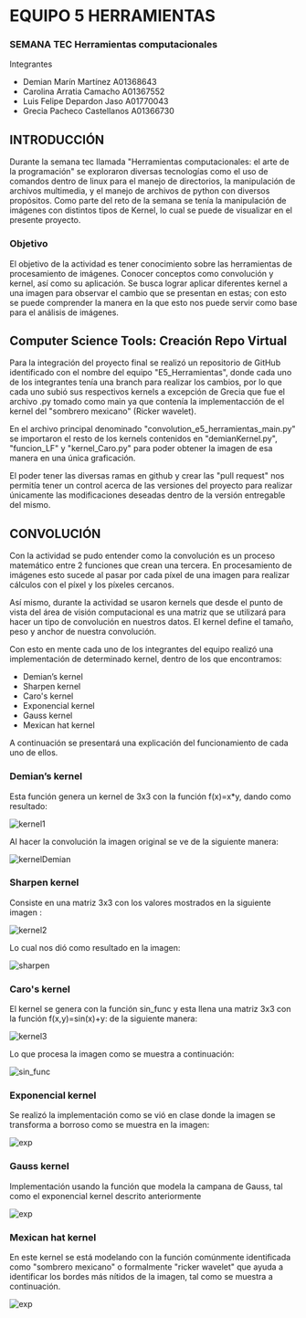 # EQUIPO 5 HERRAMIENTAS
### SEMANA TEC Herramientas computacionales

Integrantes
* Demian Marín Martínez A01368643
* Carolina Arratia Camacho A01367552
* Luis Felipe Depardon Jaso A01770043
* Grecia Pacheco Castellanos A01366730

## INTRODUCCIÓN
Durante la semana tec llamada "Herramientas computacionales: el arte de la programación" se exploraron diversas tecnologías como el uso de comandos dentro de linux para el manejo de directorios, la manipulación de archivos multimedia, y el manejo de archivos de python con diversos propósitos.
Como parte del reto de la semana se tenía la manipulación de imágenes con distintos tipos de Kernel, lo cual se puede de visualizar en el presente proyecto. 

### Objetivo
El objetivo de la actividad es tener conocimiento sobre las herramientas de procesamiento de imágenes. Conocer conceptos como convolución y kernel, así como su aplicación. Se busca lograr aplicar diferentes kernel a una imagen para observar el cambio que se presentan en estas; con esto se puede comprender la manera en la que esto nos puede servir como base para el análisis de imágenes. 

## Computer Science Tools: Creación Repo Virtual

Para la integración del proyecto final se realizó un repositorio de GitHub identificado con el nombre del equipo "E5_Herramientas", donde cada uno de los integrantes tenía una branch para realizar los cambios, por lo que cada uno subió sus respectivos kernels a excepción de Grecia que fue el archivo .py tomado como main ya que contenía la implementacción de el kernel del "sombrero mexicano" (Ricker wavelet).

En el archivo principal denominado "convolution_e5_herramientas_main.py" se importaron el resto de los kernels contenidos en "demianKernel.py", "funcion_LF" y "kernel_Caro.py" para poder obtener la imagen de esa manera en una única graficación.

El poder tener las diversas ramas en github y crear las "pull request" nos permitía tener un control acerca de las versiones del proyecto para realizar únicamente las modificaciones deseadas dentro de la versión entregable del mismo.

## CONVOLUCIÓN

Con la actividad se pudo entender como la convolución es un proceso matemático entre 2 funciones que crean una tercera. En procesamiento de imágenes esto sucede al pasar por cada píxel de una imagen para realizar cálculos con el píxel y los píxeles cercanos. 

Así mismo, durante la actividad se usaron kernels que desde el punto de vista del área de visión computacional es una matriz que se utilizará para hacer un tipo de convolución en nuestros datos. El kernel define el tamaño, peso y anchor de nuestra convolución.

Con esto en mente cada uno de los integrantes del equipo realizó una implementación de determinado kernel, dentro de los que encontramos:

* Demian’s kernel
* Sharpen kernel
* Caro's kernel
* Exponencial kernel
* Gauss kernel
* Mexican hat kernel

A continuación se presentará una explicación del funcionamiento de cada uno de ellos.
 
### Demian’s kernel

Esta función genera un kernel de 3x3 con la función f(x)=x*y, dando como resultado:

![kernel1](https://drive.google.com/uc?id=1jQ-IrkqksjKupg9b24Zv19byS8rZddh)


Al hacer la convolución la imagen original se ve de la siguiente manera:

![kernelDemian](https://drive.google.com/uc?id=16HyU7OQKrWdz3fV4P0MjwZ7oxIcvIXOW)


### Sharpen kernel

Consiste en una matriz 3x3 con los valores mostrados en la siguiente imagen :

![kernel2](https://drive.google.com/uc?id=1hUrhFv6vUofRi8YrMwsj071RD7Q3HE0I)


Lo cual nos dió como resultado en la imagen:

![sharpen](https://drive.google.com/uc?id=19zwcurOJHM6ZaGnJjjfse_O8RtEQ85EM)


### Caro's kernel

El kernel se genera con la función sin_func y esta  llena una matriz 3x3 con la función f(x,y)=sin(x)+y: de la siguiente manera:

![kernel3](https://drive.google.com/uc?id=1vEBWWmvI360viUHPycuSQVq3YSpigblZ)

Lo que procesa la imagen como se muestra a continuación:

![sin_func](https://drive.google.com/uc?id=1l8z3YdlL4oeJvy-7K0XwUvATOjeTOVch)

### Exponencial kernel

Se realizó la implementación como se vió  en clase donde la imagen se transforma a borroso como se muestra en la imagen:

![exp](https://drive.google.com/uc?id=1-ZNlXaafzUL08sh7kkfKjOmUwARBqrOe)



### Gauss kernel

Implementación usando la función que modela la campana de Gauss, tal como el exponencial kernel descrito anteriormente

![exp](https://drive.google.com/uc?id=1uhRqKk-OtYDOIgO0QPS8BCkSq37FTDiT)


### Mexican hat kernel

En este kernel se está modelando con la función comúnmente identificada como "sombrero mexicano" o formalmente "ricker wavelet" que ayuda a identificar los bordes más nítidos de la imagen, tal como se muestra a continuación.

![exp](https://drive.google.com/uc?id=1iLfgrGNlCLHWdpDUvkZm9gQlWiBhfnRW)

